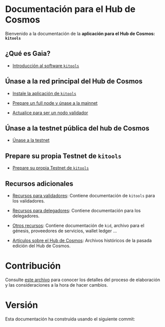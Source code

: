 # Documentación para el Hub de Cosmos

Bienvenido a la documentación de la **aplicación para el Hub de Cosmos: `kitools`**

## ¿Qué es Gaia?

- [Introducción al software `kitools`](./kitools-tutorials/what-is-kitools.md)

## Únase a la red principal del Hub de Cosmos

- [Instale la aplicación de `kitools`](./kitools-tutorials/installation.md)

- [Prepare un full node y únase a la mainnet](./kitools-tutorials/join-mainnet.md)

- [Actualice para ser un nodo validador](./validators/validator-setup.md)

## Únase a la testnet pública del hub de Cosmos

- [Únase a la testnet](./hub-tutorials/join-testnet.md)

## Prepare su propia Testnet de `kitools`

- [Prepare su propia Testnet de `kitools`](./hub-tutorials/deploy-testnet.md)

## Recursos adicionales

- [Recursos para validadores](./validators/README.md): Contiene documentación de `kitools` para los validadores.

- [Recursos para delegadores](./delegators/README.md): Contiene documentación para los delegadores.

- [Otros recursos](./resources/README.md): Contiene documentación de `kid`, archivo para el génesis, proveedores de servicios, wallet ledger ...

- [Artículos sobre el Hub de Cosmos](./resources/archives.md): Archivos históricos de la pasada edición del Hub de Cosmos.

# Contribución

Consulte [este archivo](./DOCS_README.md) para conocer los detalles del proceso de elaboración y las consideraciones a la hora de hacer cambios.

# Versión

Esta documentación ha construida usando el siguiente commit:
